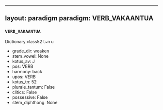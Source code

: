 
---
layout: paradigm
paradigm: VERB_VAKAANTUA
---
### ` VERB_VAKAANTUA `

Dictionary class52 t~n u
* grade_dir: weaken
* stem_vowel: None
* kotus_av: J
* pos: VERB
* harmony: back
* upos: VERB
* kotus_tn: 52
* plurale_tantum: False
* clitics: False
* possessive: False
* stem_diphthong: None
